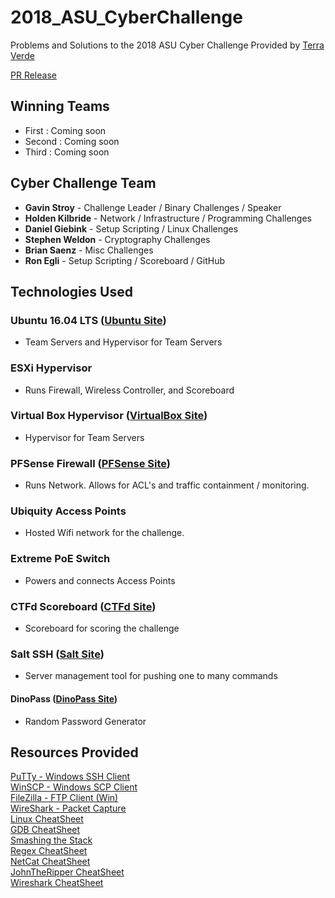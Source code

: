 # 2018_ASU_CyberChallenge  
Problems and Solutions to the 2018 ASU Cyber Challenge Provided by <a href='https://www.tvrms.com'>Terra Verde</a>

<a target='_blank' href='https://publicservice.asu.edu/content/cybersecurity-student-challenge'>PR Release</a>

## Winning Teams
- First : Coming soon
- Second : Coming soon
- Third : Coming soon

## Cyber Challenge Team
- **Gavin Stroy** - Challenge Leader / Binary Challenges / Speaker
- **Holden Kilbride** - Network / Infrastructure / Programming Challenges
- **Daniel Giebink** - Setup Scripting / Linux Challenges
- **Stephen Weldon** - Cryptography Challenges
- **Brian Saenz** - Misc Challenges
- **Ron Egli** - Setup Scripting / Scoreboard / GitHub

## Technologies Used  
### Ubuntu 16.04 LTS (<a href='https://www.ubuntu.com/'>Ubuntu Site</a>)
- Team Servers and Hypervisor for Team Servers  
### ESXi Hypervisor 
- Runs Firewall, Wireless Controller, and Scoreboard
### Virtual Box Hypervisor (<a href='https://www.virtualbox.org'>VirtualBox Site</a>)
- Hypervisor for Team Servers
### PFSense Firewall (<a href='https://www.pfsense.org/'>PFSense Site</a>)
- Runs Network. Allows for ACL's and traffic containment / monitoring.
### Ubiquity Access Points
- Hosted Wifi network for the challenge.
### Extreme PoE Switch
- Powers and connects Access Points
### CTFd Scoreboard (<a href='https://ctfd.io/'>CTFd Site</a>)
- Scoreboard for scoring the challenge
### Salt SSH (<a href='https://docs.saltstack.com/en/latest/topics/ssh/'>Salt Site</a>)
- Server management tool for pushing one to many commands
#### DinoPass (<a href='http://www.dinopass.com/'>DinoPass Site</a>)
- Random Password Generator


## Resources Provided  
<a target='_blank' href='https://www.chiark.greenend.org.uk/~sgtatham/putty/latest.html'>PuTTy - Windows SSH Client</a>  
<a target='_blank' href='https://winscp.net/eng/download.php'>WinSCP - Windows SCP Client</a>  
<a target='_blank' href='https://filezilla-project.org/'>FileZilla - FTP Client (Win)</a>  
<a target='_blank' href='https://www.wireshark.org/'>WireShark - Packet Capture</a>  
<a target='_blank' href='https://files.fosswire.com/2007/08/fwunixref.pdf'>Linux CheatSheet</a>  
<a target='_blank' href='http://darkdust.net/files/GDB%20Cheat%20Sheet.pdf'>GDB CheatSheet</a>  
<a target='_blank' href='http://www-inst.eecs.berkeley.edu/~cs161/fa08/papers/stack_smashing.pdf'>Smashing the Stack</a>  
<a target='_blank' href='http://www.cbs.dtu.dk/courses/27610/regular-expressions-cheat-sheet-v2.pdf'>Regex CheatSheet</a>  
<a target='_blank' href='https://www.sans.org/security-resources/sec560/netcat_cheat_sheet_v1.pdf'>NetCat CheatSheet</a>  
<a target='_blank' href='https://countuponsecurity.files.wordpress.com/2016/09/jtr-cheat-sheet.pdf'>JohnTheRipper CheatSheet</a>  
<a target='_blank' href='http://packetlife.net/media/library/13/Wireshark_Display_Filters.pdf'>Wireshark CheatSheet</a>  